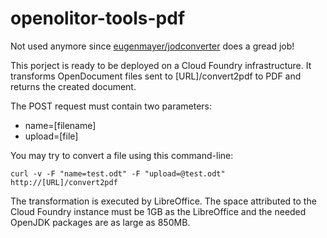 # openolitor-tools-pdf

Not used anymore since [eugenmayer/jodconverter](https://github.com/EugenMayer/docker-image-jodconverter) does a gread job!

This porject is ready to be deployed on a Cloud Foundry infrastructure. It transforms OpenDocument files sent to [URL]/convert2pdf to PDF and returns the created document.

The POST request must contain two parameters:

- name=[filename]
- upload=[file]

You may try to convert a file using this command-line:

```shell
curl -v -F "name=test.odt" -F "upload=@test.odt" http://[URL]/convert2pdf
```

The transformation is executed by LibreOffice. The space attributed to the Cloud Foundry instance must be 1GB as the LibreOffice and the needed OpenJDK packages are as large as 850MB.
